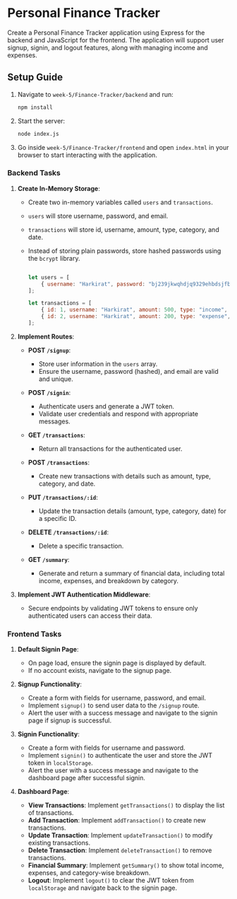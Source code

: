 # **Personal Finance Tracker**

Create a Personal Finance Tracker application using Express for the backend and JavaScript for the frontend. The application will support user signup, signin, and logout features, along with managing income and expenses.

## **Setup Guide**

1. Navigate to `week-5/Finance-Tracker/backend` and run:

    ```sh
    npm install
    ```

2. Start the server:

    ```sh
    node index.js
    ```

3. Go inside `week-5/Finance-Tracker/frontend` and open `index.html` in your browser to start interacting with the application.


### **Backend Tasks**

1. **Create In-Memory Storage**:

    - Create two in-memory variables called `users` and `transactions`.
    - `users` will store username, password, and email.
    - `transactions` will store id, username, amount, type, category, and date.

    - Instead of storing plain passwords, store hashed passwords using the `bcrypt` library.

        ```js

        let users = [
            { username: "Harkirat", password: "bj239jkwqhdjq9329ehbdsjfb" }
        ];

        let transactions = [
            { id: 1, username: "Harkirat", amount: 500, type: "income", category: "Salary", date: "2024-09-12" },
            { id: 2, username: "Harkirat", amount: 200, type: "expense", category: "Groceries", date: "2024-09-13" }
        ];
        ```

2. **Implement Routes**:

    - **POST `/signup`**:
        - Store user information in the `users` array.
        - Ensure the username, password (hashed), and email are valid and unique.

    - **POST `/signin`**:
        - Authenticate users and generate a JWT token.
        - Validate user credentials and respond with appropriate messages.

    - **GET `/transactions`**:
        - Return all transactions for the authenticated user.

    - **POST `/transactions`**:
        - Create new transactions with details such as amount, type, category, and date.

    - **PUT `/transactions/:id`**:
        - Update the transaction details (amount, type, category, date) for a specific ID.

    - **DELETE `/transactions/:id`**:
        - Delete a specific transaction.

    - **GET `/summary`**:
        - Generate and return a summary of financial data, including total income, expenses, and breakdown by category.

3. **Implement JWT Authentication Middleware**:
    - Secure endpoints by validating JWT tokens to ensure only authenticated users can access their data.

### **Frontend Tasks**

1. **Default Signin Page**:

    - On page load, ensure the signin page is displayed by default.
    - If no account exists, navigate to the signup page.

2. **Signup Functionality**:

    - Create a form with fields for username, password, and email.
    - Implement `signup()` to send user data to the `/signup` route.
    - Alert the user with a success message and navigate to the signin page if signup is successful.

3. **Signin Functionality**:

    - Create a form with fields for username and password.
    - Implement `signin()` to authenticate the user and store the JWT token in `localStorage`.
    - Alert the user with a success message and navigate to the dashboard page after successful signin.

4. **Dashboard Page**:

    - **View Transactions**: Implement `getTransactions()` to display the list of transactions.
    - **Add Transaction**: Implement `addTransaction()` to create new transactions.
    - **Update Transaction**: Implement `updateTransaction()` to modify existing transactions.
    - **Delete Transaction**: Implement `deleteTransaction()` to remove transactions.
    - **Financial Summary**: Implement `getSummary()` to show total income, expenses, and category-wise breakdown.
    - **Logout**: Implement `logout()` to clear the JWT token from `localStorage` and navigate back to the signin page.